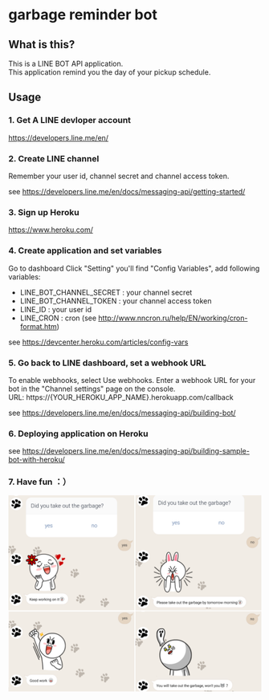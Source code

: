 # garbage reminder bot

## What is this?

This is a LINE BOT API application.  
This application remind you the day of your pickup schedule.

## Usage
### 1. Get A LINE devloper account
https://developers.line.me/en/

### 2. Create LINE channel
Remember your user id, channel secret and channel access token.

see https://developers.line.me/en/docs/messaging-api/getting-started/

### 3. Sign up Heroku
https://www.heroku.com/

### 4. Create application and set variables
Go to dashboard
Click "Setting"
you'll find "Config Variables", add following variables:

+ LINE_BOT_CHANNEL_SECRET : your channel secret
+ LINE_BOT_CHANNEL_TOKEN : your channel access token
+ LINE_ID : your user id
+ LINE_CRON : cron (see http://www.nncron.ru/help/EN/working/cron-format.htm)

see https://devcenter.heroku.com/articles/config-vars

### 5. Go back to LINE dashboard, set a webhook URL
To enable webhooks, select Use webhooks. 
Enter a webhook URL for your bot in the "Channel settings" page on the console.  
URL: https://{YOUR_HEROKU_APP_NAME}.herokuapp.com/callback

see https://developers.line.me/en/docs/messaging-api/building-bot/

### 6. Deploying application on Heroku
see https://developers.line.me/en/docs/messaging-api/building-sample-bot-with-heroku/

### 7. Have fun ：）
![](https://raw.githubusercontent.com/aytdm/garbage-reminder/images/sample.png)
